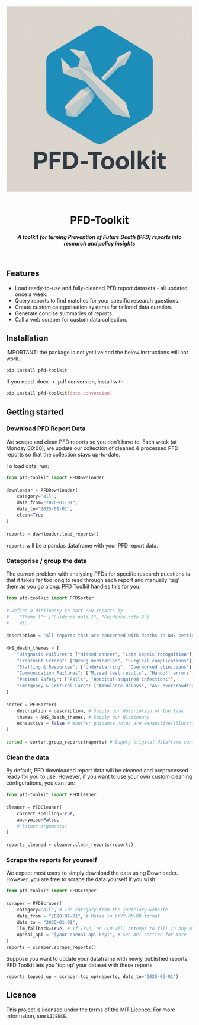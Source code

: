 <div align="center">
  <img src="assets/header.png" width="500"/>
</div>

<br>


<h1 align="center">PFD-Toolkit</h1>
<h4 align="center"><em>A toolkit for turning <strong>Prevention of Future Death (PFD)</strong> reports into research and policy insights</em></p>


<br>

## Features

- Load ready-to-use and fully-cleaned PFD report datasets - all updated once a week.
- Query reports to find matches for your specific research questions.
- Create custom categorisation systems for tailored data curation.
- Generate concise summaries of reports.
- Call a web scraper for custom data collection.


## Installation

IMPORTANT: the package is not yet live and the below instructions will not work.

```bash
pip install pfd-toolkit
```

If you need .docx -> .pdf conversion, install with

```bash
pip install pfd-toolkit[docx-conversion]
```

## Getting started


### Download PFD Report Data

We scrape and clean PFD reports so you don't have to. Each week (at Monday 00:00), we update our collection of cleaned & processed PFD reports so that the collection stays up-to-date.

To load data, run:

```python
from pfd-toolkit import PFDDownloader

downloader = PFDDownloader(
    category='all',
    date_from="2020-01-01",
    date_to="2025-01-01",
    clean=True
)

reports = downloader.load_reports()
```

`reports` will be a pandas dataframe with your PFD report data.


### Categorise / group the data

The current problem with analysing PFDs for specific research questions is that it takes far too long to read through each report and manually 'tag' them as you go along. PFD Toolkit handles this for you:

```python
from pfd-toolkit import PFDSorter

# Define a dictionary to sort PFD reports by
# ..."Theme 1": ["Guidence note 1", "Guidance note 2"]
# ...etc

description = "All reports that are concerned with deaths in NHS settings."

NHS_death_themes = {
    "Diagnosis Failures": ["Missed cancer", "Late sepsis recognition"],
    "Treatment Errors": ["Wrong medication", "Surgical complications"],
    "Staffing & Resources": ["Understaffing", "Overworked clinicians"],
    "Communication Failures": ["Missed test results", "Handoff errors"],
    "Patient Safety": ["Falls", "Hospital-acquired infections"],
    "Emergency & Critical Care": ["Ambulance delays", "A&E overcrowding"]
}

sorter = PFDSorter(
    description = description, # Supply our description of the task.
    themes = NHS_death_themes, # Supply our dictionary
    exhaustive = False # Whether guidance notes are exhaustive/illustrative
)

sorted = sorter.group_reports(reports) # Supply original dataframe containing reports
```

### Clean the data

By default, PFD downloaded report data will be cleaned and preprocessed ready for you to use. However, if you want to use your own custom cleaning configurations, you can run:

```python
from pfd-toolkit import PFDCleaner

cleaner = PFDCleaner(
    correct_spelling=True,
    anonymise=False,
    # [other arguments]
)

reports_cleaned = cleaner.clean_reports(reports)
```

### Scrape the reports for yourself

We expect most users to simply download the data using Downloader. However, you are free to scrape the data yourself if you wish:


```python
from pfd-toolkit import PFDScraper

scraper = PFDScraper(
    category='all', # The category from the judiciary website
    date_from = "2020-01-01", # Dates in YYYY-MM-DD format
    date_to = "2025-01-01",
    llm_fallback=True, # If True, an LLM will attempt to fill in any missing data
    openai_api = "[your-openai-api-key]", # See API section for more
)
reports = scraper.scrape_reports()
```

Suppose you want to update your dataframe with newly published reports. PFD Toolkit lets you 'top up' your dataset with these reports.

```python
reports_topped_up = scraper.top_up(reports, date_to="2025-03-01")

```

## Licence

This project is licensed under the terms of the MIT Licence. For more information, see `LICENCE`.